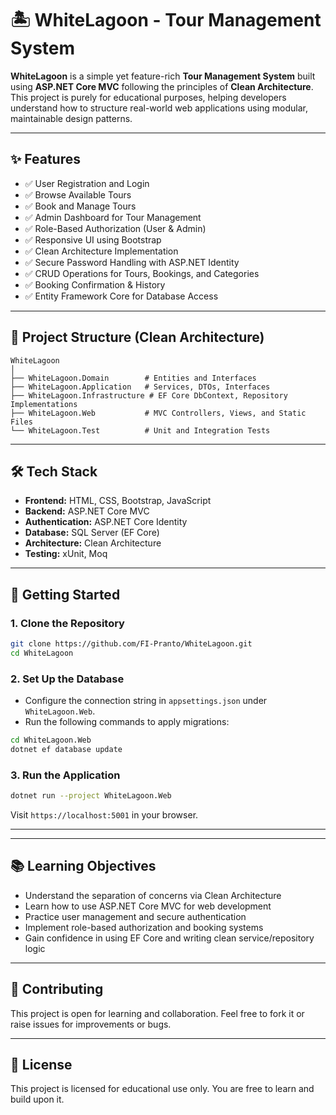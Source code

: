 
# 🏝️ WhiteLagoon - Tour Management System

**WhiteLagoon** is a simple yet feature-rich **Tour Management System** built using **ASP.NET Core MVC** following the principles of **Clean Architecture**. This project is purely for educational purposes, helping developers understand how to structure real-world web applications using modular, maintainable design patterns.

---

## ✨ Features

- ✅ User Registration and Login  
- ✅ Browse Available Tours  
- ✅ Book and Manage Tours  
- ✅ Admin Dashboard for Tour Management  
- ✅ Role-Based Authorization (User & Admin)  
- ✅ Responsive UI using Bootstrap  
- ✅ Clean Architecture Implementation  
- ✅ Secure Password Handling with ASP.NET Identity  
- ✅ CRUD Operations for Tours, Bookings, and Categories  
- ✅ Booking Confirmation & History  
- ✅ Entity Framework Core for Database Access  


---

## 📁 Project Structure (Clean Architecture)

```
WhiteLagoon
│
├── WhiteLagoon.Domain        # Entities and Interfaces
├── WhiteLagoon.Application   # Services, DTOs, Interfaces
├── WhiteLagoon.Infrastructure # EF Core DbContext, Repository Implementations
├── WhiteLagoon.Web           # MVC Controllers, Views, and Static Files
└── WhiteLagoon.Test          # Unit and Integration Tests
```

---

## 🛠️ Tech Stack

* **Frontend:** HTML, CSS, Bootstrap, JavaScript
* **Backend:** ASP.NET Core MVC
* **Authentication:** ASP.NET Core Identity
* **Database:** SQL Server (EF Core)
* **Architecture:** Clean Architecture
* **Testing:** xUnit, Moq

---

## 🚀 Getting Started

### 1. Clone the Repository

```bash
git clone https://github.com/FI-Pranto/WhiteLagoon.git
cd WhiteLagoon
```

### 2. Set Up the Database

* Configure the connection string in `appsettings.json` under `WhiteLagoon.Web`.
* Run the following commands to apply migrations:

```bash
cd WhiteLagoon.Web
dotnet ef database update
```

### 3. Run the Application

```bash
dotnet run --project WhiteLagoon.Web
```

Visit `https://localhost:5001` in your browser.

---


---

## 📚 Learning Objectives

* Understand the separation of concerns via Clean Architecture
* Learn how to use ASP.NET Core MVC for web development
* Practice user management and secure authentication
* Implement role-based authorization and booking systems
* Gain confidence in using EF Core and writing clean service/repository logic

---

## 🤝 Contributing

This project is open for learning and collaboration. Feel free to fork it or raise issues for improvements or bugs.

---

## 📜 License

This project is licensed for educational use only. You are free to learn and build upon it.


